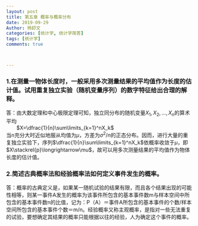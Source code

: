```yaml
---
layout: post
title: 第五章 概率与概率分布
date: 2019-09-29
Author: 杨舒文
categories: [统计学, 统计学简答]
tags: [统计学]
comments: true



---
```


### 1.在测量一物体长度时，一般采用多次测量结果的平均值作为长度的估计值。试用重复独立实验（随机变量序列）的数字特征给出合理的解释。

答：由大数定理和中心极限定理可知，独立同分布的随机变量$X_1,X_2,...,X_n$的算术平均  
&ensp;&ensp;&ensp;&ensp;$X=\dfrac{1}{n}\sum\limits_{k=1}^nX_k$  
当n充分大时近似地服从均值为$\mu$，方差为$\sigma^2/n$的正态分布。因而，进行大量的重复独立实验下，序列$\dfrac{1}{n}\sum\limits_{k=1}^nX_k$依概率收敛于$\mu$，即$X\stackrel{p}\longrightarrow\mu$，故可以用多次测量结果的平均值作为物体长度的估计值。

### 2.简述古典概率法和经验概率法如何定义事件发生的概率。

答：概率的古典定义是，如果某一随机试验的结果有限，而且各个结果出现的可能性相等，则某一事件A发生的概率为该事件所包含的基本事件数m与样本空间中所包含的基本事件数n的比值，记为：P（A）＝事件A所包含的基本事件的个数/样本空间所包含的基本事件个数＝m/n。经验概率又称主观概率，是指对一些无法重复的试验，要想确定其结果的概率只能根据以往的经验，人为确定这个事件的概率。

















